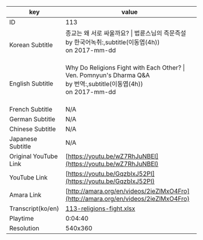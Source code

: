 |  key  |  value  |
|-------|---------|
| ID            | 113 |
| Korean Subtitle | 종교는 왜 서로 싸울까요? \| 법륜스님의 즉문즉설<br>by 한국어녹취:,subtitle(이동엽(4h))<br>on 2017-mm-dd<br><br>|
| English Subtitle | Why Do Religions Fight with Each Other? \| Ven. Pomnyun's Dharma Q&A<br>by 번역:,subtitle(이동엽(4h))<br>on 2017-mm-dd<br><br>|
| French Subtitle | N/A |
| German Subtitle | N/A |
| Chinese Subtitle | N/A |
| Japanese Subtitle | N/A |
| Original YouTube Link  | [https://youtu.be/wZ7RhJuNBEI](https://youtu.be/wZ7RhJuNBEI) |
| YouTube Link  | [https://youtu.be/GqzbIxJ52PI](https://youtu.be/GqzbIxJ52PI) |
| Amara Link    | [http://amara.org/en/videos/2ieZlMxO4Fro](http://amara.org/en/videos/2ieZlMxO4Fro) |
| Transcript(ko/en) | [113-religions-fight.xlsx](https://github.com/jungtosociety/dharma-qna/raw/master/sub/113/113-religions-fight.xlsx) |
| Playtime | 0:04:40 |
| Resolution | 540x360|
